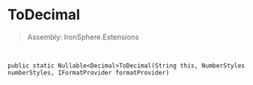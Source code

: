 ﻿

# ToDecimal

> Assembly: IronSphere.Extensions



```


public static Nullable<Decimal>ToDecimal(String this, NumberStyles numberStyles, IFormatProvider formatProvider)
```